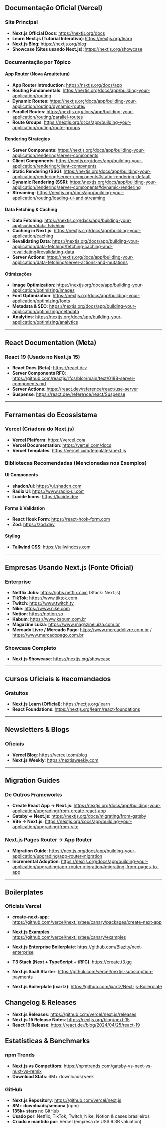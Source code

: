 ## Documentação Oficial (Vercel)

### Site Principal
- **Next.js Official Docs**: https://nextjs.org/docs
- **Learn Next.js (Tutorial Interativo)**: https://nextjs.org/learn
- **Next.js Blog**: https://nextjs.org/blog
- **Showcase (Sites usando Next.js)**: https://nextjs.org/showcase

### Documentação por Tópico

#### App Router (Nova Arquitetura)
- **App Router Introduction**: https://nextjs.org/docs/app
- **Routing Fundamentals**: https://nextjs.org/docs/app/building-your-application/routing
- **Dynamic Routes**: https://nextjs.org/docs/app/building-your-application/routing/dynamic-routes
- **Parallel Routes**: https://nextjs.org/docs/app/building-your-application/routing/parallel-routes
- **Route Groups**: https://nextjs.org/docs/app/building-your-application/routing/route-groups

#### Rendering Strategies
- **Server Components**: https://nextjs.org/docs/app/building-your-application/rendering/server-components
- **Client Components**: https://nextjs.org/docs/app/building-your-application/rendering/client-components
- **Static Rendering (SSG)**: https://nextjs.org/docs/app/building-your-application/rendering/server-components#static-rendering-default
- **Dynamic Rendering (SSR)**: https://nextjs.org/docs/app/building-your-application/rendering/server-components#dynamic-rendering
- **Streaming**: https://nextjs.org/docs/app/building-your-application/routing/loading-ui-and-streaming

#### Data Fetching & Caching
- **Data Fetching**: https://nextjs.org/docs/app/building-your-application/data-fetching
- **Caching in Next.js**: https://nextjs.org/docs/app/building-your-application/caching
- **Revalidating Data**: https://nextjs.org/docs/app/building-your-application/data-fetching/fetching-caching-and-revalidating#revalidating-data
- **Server Actions**: https://nextjs.org/docs/app/building-your-application/data-fetching/server-actions-and-mutations

#### Otimizações
- **Image Optimization**: https://nextjs.org/docs/app/building-your-application/optimizing/images
- **Font Optimization**: https://nextjs.org/docs/app/building-your-application/optimizing/fonts
- **Metadata & SEO**: https://nextjs.org/docs/app/building-your-application/optimizing/metadata
- **Analytics**: https://nextjs.org/docs/app/building-your-application/optimizing/analytics

---

## React Documentation (Meta)

### React 19 (Usado no Next.js 15)
- **React Docs (Beta)**: https://react.dev
- **Server Components RFC**: https://github.com/reactjs/rfcs/blob/main/text/0188-server-components.md
- **Server Actions**: https://react.dev/reference/react/use-server
- **Suspense**: https://react.dev/reference/react/Suspense

---

## Ferramentas do Ecossistema

### Vercel (Criadora do Next.js)
- **Vercel Platform**: https://vercel.com
- **Vercel Documentation**: https://vercel.com/docs
- **Vercel Templates**: https://vercel.com/templates/next.js

### Bibliotecas Recomendadas (Mencionadas nos Exemplos)

#### UI Components
- **shadcn/ui**: https://ui.shadcn.com
- **Radix UI**: https://www.radix-ui.com
- **Lucide Icons**: https://lucide.dev

#### Forms & Validation
- **React Hook Form**: https://react-hook-form.com
- **Zod**: https://zod.dev

#### Styling
- **Tailwind CSS**: https://tailwindcss.com
---

## Empresas Usando Next.js (Fonte Oficial)

### Enterprise
- **Netflix Jobs**: https://jobs.netflix.com (Stack: Next.js)
- **TikTok**: https://www.tiktok.com
- **Twitch**: https://www.twitch.tv
- **Nike**: https://www.nike.com
- **Notion**: https://notion.so
- **Kabum**: https://www.kabum.com.br
- **Magazine Luiza**: https://www.magazineluiza.com.br
- **Mercado Livre / Mercado Pago**: https://www.mercadolivre.com.br / https://www.mercadopago.com.br

### Showcase Completo
- **Next.js Showcase**: https://nextjs.org/showcase

---

## Cursos Oficiais & Recomendados

### Gratuitos
- **Next.js Learn (Official)**: https://nextjs.org/learn
- **React Foundations**: https://nextjs.org/learn/react-foundations

---

## Newsletters & Blogs

### Oficiais
- **Vercel Blog**: https://vercel.com/blog
- **Next.js Weekly**: https://nextjsweekly.com

---

## Migration Guides

### De Outros Frameworks
- **Create React App → Next.js**: https://nextjs.org/docs/app/building-your-application/upgrading/from-create-react-app
- **Gatsby → Next.js**: https://nextjs.org/docs/migrating/from-gatsby
- **Vite → Next.js**: https://nextjs.org/docs/app/building-your-application/upgrading/from-vite

### Next.js Pages Router → App Router
- **Migration Guide**: https://nextjs.org/docs/app/building-your-application/upgrading/app-router-migration
- **Incremental Adoption**: https://nextjs.org/docs/app/building-your-application/upgrading/app-router-migration#migrating-from-pages-to-app

---

## Boilerplates

### Oficiais Vercel
- **create-next-app**: https://github.com/vercel/next.js/tree/canary/packages/create-next-app
- **Next.js Examples**: https://github.com/vercel/next.js/tree/canary/examples

- **Next.js Enterprise Boilerplate**: https://github.com/Blazity/next-enterprise
- **T3 Stack (Next + TypeScript + tRPC)**: https://create.t3.gg
- **Next.js SaaS Starter**: https://github.com/vercel/nextjs-subscription-payments

- **Next.js Boilerplate (ixartz)**: https://github.com/ixartz/Next-js-Boilerplate

## Changelog & Releases

- **Next.js Releases**: https://github.com/vercel/next.js/releases
- **Next.js 15 Release Notes**: https://nextjs.org/blog/next-15
- **React 19 Release**: https://react.dev/blog/2024/04/25/react-19


## Estatísticas & Benchmarks

### npm Trends
- **Next.js vs Competitors**: https://npmtrends.com/gatsby-vs-next-vs-nuxt-vs-remix
- **Download Stats**: 6M+ downloads/week

### GitHub
- **Next.js Repository**: https://github.com/vercel/next.js
-  **8M+ downloads/semana** (npm)
- **135k+ stars** no GitHub
- **Usado por**: Netflix, TikTok, Twitch, Nike, Notion & cases brasileiros
- **Criado e mantido por**: Vercel (empresa de US$ 9.3B valuation)